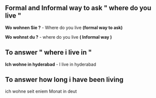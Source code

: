 
## Formal and Informal way to ask " where do you live "

**Wo wohnen Sie ?** - Where do you live  **(formal way to ask)**

**Wo wohnst du ?** - where do you live **( Informal way )**



## To answer " where i live in "

**Ich wohne in hyderabad** - I live in hyderabad 

## To answer how long i have been living 

ich wohne seit eniem Monat in deut